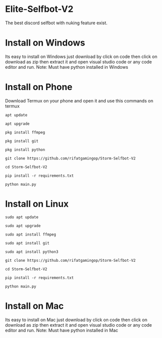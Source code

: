 # Elite-Selfbot-V2
The best discord selfbot with nuking feature exist.


# Install on Windows
Its easy to install on Windows just download by click on code then click on download as zip then extract it and open visual studio code or any code editor and run.
Note: Must have python installed in Windows

# Install on Phone
Download Termux on your phone and open it and use this commands on termux

``apt update``

``apt upgrade``

``pkg install ffmpeg``

``pkg install git``

``pkg install python``

``git clone https://github.com/rifatgamingop/Storm-Selfbot-V2``

``cd Storm-Selfbot-V2``

``pip install -r requirements.txt``

``python main.py``

# Install on Linux
``sudo apt update``

``sudo apt upgrade``

``sudo apt install ffmpeg``

``sudo apt install git``

``sudo apt install python3``

``git clone https://github.com/rifatgamingop/Storm-Selfbot-V2``

``cd Storm-Selfbot-V2``

``pip install -r requirements.txt``

``python main.py``

# Install on Mac
Its easy to install on Mac just download by click on code then click on download as zip then extract it and open visual studio code or any code editor and run.
Note: Must have python installed in Mac

